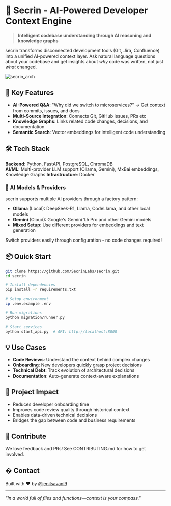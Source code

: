 # 🧠 Secrin - AI-Powered Developer Context Engine

> **Intelligent codebase understanding through AI reasoning and knowledge graphs**

secrin transforms disconnected development tools (Git, Jira, Confluence) into a unified AI-powered context layer. Ask natural language questions about your codebase and get insights about *why* code was written, not just *what* changed.

![secrin_arch](https://github.com/SecrinLabs/devsecrin/blob/main/static/img/image.png)

## 🚀 Key Features

- **AI-Powered Q&A**: "Why did we switch to microservices?" → Get context from commits, issues, and docs
- **Multi-Source Integration**: Connects Git, GitHub Issues, PRs etc
- **Knowledge Graphs**: Links related code changes, decisions, and documentation
- **Semantic Search**: Vector embeddings for intelligent code understanding

## 🛠️ Tech Stack

**Backend**: Python, FastAPI, PostgreSQL, ChromaDB  
**AI/ML**: Multi-provider LLM support (Ollama, Gemini), MxBai embeddings, Knowledge Graphs
**Infrastructure**: Docker

### 🧠 AI Models & Providers

secrin supports multiple AI providers through a factory pattern:

- **Ollama** (Local): DeepSeek-R1, Llama, CodeLlama, and other local models
- **Gemini** (Cloud): Google's Gemini 1.5 Pro and other Gemini models
- **Mixed Setup**: Use different providers for embeddings and text generation

Switch providers easily through configuration - no code changes required!

## 📦 Quick Start

```bash
git clone https://github.com/SecrinLabs/secrin.git
cd secrin

# Install dependencies
pip install -r requirements.txt

# Setup environment
cp .env.example .env

# Run migrations
python migration/runner.py

# Start services
python start_api.py  # API: http://localhost:8000
```

## 💡 Use Cases

- **Code Reviews**: Understand the context behind complex changes
- **Onboarding**: New developers quickly grasp project decisions
- **Technical Debt**: Track evolution of architectural decisions
- **Documentation**: Auto-generate context-aware explanations

## 🎯 Project Impact

- Reduces developer onboarding time
- Improves code review quality through historical context
- Enables data-driven technical decisions
- Bridges the gap between code and business requirements

## 🤝 Contribute

We love feedback and PRs!
See CONTRIBUTING.md for how to get involved.

## � Contact

Built with ❤️ by [@jenilsavani9](https://github.com/jenilsavani9)  

---

*"In a world full of files and functions—context is your compass."*
